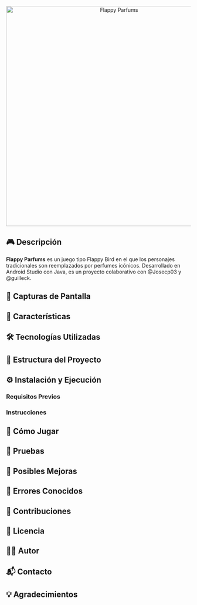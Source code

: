 <div align="center">
  <img src="https://github.com/alfonsaco/Flappy-Parfums/blob/master/app/src/main/res/drawable/parfums.png" alt="Flappy Parfums" width="600px" />
</div>

## 🎮 Descripción
**Flappy Parfums** es un juego tipo Flappy Bird en el que los personajes tradicionales son reemplazados por perfumes icónicos. Desarrollado en Android Studio con Java, es un proyecto colaborativo con @Josecp03 y @guilleck.

## 📱 Capturas de Pantalla

## 🚀 Características

## 🛠️ Tecnologías Utilizadas

## 📂 Estructura del Proyecto

## ⚙️ Instalación y Ejecución

### Requisitos Previos

### Instrucciones

## 🎯 Cómo Jugar

## 🧪 Pruebas

## 🧩 Posibles Mejoras

## 🐞 Errores Conocidos

## 🙌 Contribuciones

## 📄 Licencia

## 👨‍💻 Autor

## 📬 Contacto

## 💡 Agradecimientos

